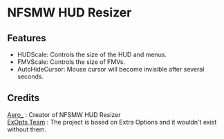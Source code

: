 # NFSMW HUD Resizer  

## Features
- HUDScale: Controls the size of the HUD and menus.  
- FMVScale: Controls the size of FMVs.  
- AutoHideCursor: Mouse cursor will become invisible after several seconds.  

## Credits
[Aero_](https://github.com/AeroWidescreen) : Creator of NFSMW HUD Resizer  
[ExOpts Team](https://github.com/ExOptsTeam/) : The project is based on Extra Options and it wouldn't exist without them.